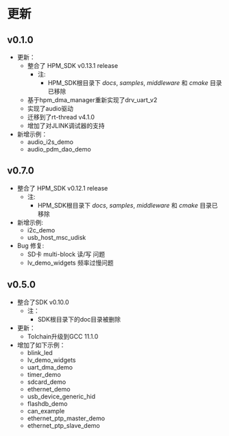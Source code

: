 # 更新

## v0.1.0
- 更新：
  - 整合了 HPM_SDK v0.13.1 release
    - 注:
      - HPM_SDK根目录下 *docs*, *samples*, *middleware* 和 *cmake* 目录已移除
  - 基于hpm_dma_manager重新实现了drv_uart_v2
  - 实现了audio驱动
  - 迁移到了rt-thread v4.1.0
  - 增加了对JLINK调试器的支持
- 新增示例：
  - audio_i2s_demo
  - audio_pdm_dao_demo

## v0.7.0
- 整合了 HPM_SDK v0.12.1 release
  - 注:
    - HPM_SDK根目录下 *docs*, *samples*, *middleware* 和 *cmake* 目录已移除
- 新增示例:
  - i2c_demo
  - usb_host_msc_udisk
- Bug 修复:
  - SD卡 multi-block 读/写 问题
  - lv_demo_widgets 频率过慢问题

## v0.5.0

- 整合了SDK v0.10.0
  - 注：
    - SDK根目录下的doc目录被删除
- 更新：
  - Tolchain升级到GCC 11.1.0
- 增加了如下示例：
  - blink_led
  - lv_demo_widgets
  - uart_dma_demo
  - timer_demo
  - sdcard_demo
  - ethernet_demo
  - usb_device_generic_hid
  - flashdb_demo
  - can_example
  - ethernet_ptp_master_demo
  - ethernet_ptp_slave_demo
